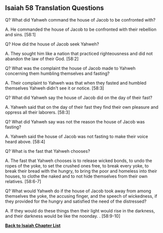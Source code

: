 ## Isaiah 58 Translation Questions ##

Q? What did Yahweh command the house of Jacob to be confronted with?

A. He commanded the house of Jacob to be confronted with their rebellion and sins. [58:1]

Q? How did the house of Jacob seek Yahweh?

A. They sought him like a nation that practiced righteousness and did not abandon the law of their God. [58:2]

Q? What was the complaint the house of Jacob made to Yahweh concerning them humbling themselves and fasting?

A. Their complaint to Yahweh was that when they fasted and humbled themselves Yahweh didn't see it or notice. [58:3]

Q? What did Yahweh say the house of Jacob did on the day of their fast?

A. Yahweh said that on the day of their fast they find their own pleasure and oppress all their laborers. [58:3]

Q? What did Yahweh say was not the reason the house of Jacob was fasting?

A. Yahweh said the house of Jacob was not fasting to make their voice heard above. [58:4]

Q? What is the fast that Yahweh chooses?

A. The fast that Yahweh chooses is to release wicked bonds, to undo the ropes of the yoke, to set the crushed ones free, to break every yoke, to break their bread with the hungry, to bring the poor and homeless into their houses, to clothe the naked and to not hide themselves from their own relatives. [58:6-7]

Q? What would Yahweh do if the house of Jacob took away from among themselves the yoke, the accusing finger, and the speech of wickedness, if they provided for the hungry and satisfied the need of the distressed?

A. If they would do these things then their light would rise in the darkness, and their darkness would be like the noonday. . [58:9-10]

__[Back to Isaiah Chapter List](./)__

